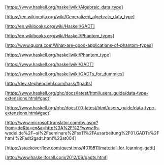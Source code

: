 [https://www.haskell.org/haskellwiki/Algebraic_data_type]

[https://en.wikipedia.org/wiki/Generalized_algebraic_data_type]

[http://en.wikibooks.org/wiki/Haskell/GADT]

[http://en.wikibooks.org/wiki/Haskell/Phantom_types]

[http://www.quora.com/What-are-good-applications-of-phantom-types]

[https://www.haskell.org/haskellwiki/Phantom_type]

[https://www.haskell.org/haskellwiki/GADT]

[https://www.haskell.org/haskellwiki/GADTs_for_dummies]

[http://dev.stephendiehl.com/hask/#gadts]

[https://www.haskell.org/ghc/docs/latest/html/users_guide/data-type-extensions.html#gadt]

[https://www.haskell.org/ghc/docs/7.0-latest/html/users_guide/data-type-extensions.html#gadt]

[http://www.microsofttranslator.com/bv.aspx?from=de&to=en&a=http%3A%2F%2Fwww.fh-
wedel.de%2F~si%2Fseminare%2Fss11%2FAusarbeitung%2F01.GADTs%2Fhtml
%2Fadt2gadt.html%23at004]

[https://stackoverflow.com/questions/4019811/material-for-learning-gadt]

[http://www.haskellforall.com/2012/06/gadts.html]
